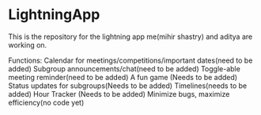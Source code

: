 # LightningApp
This is the repository for the lightning app me(mihir shastry) and aditya are working on.

Functions:
Calendar for meetings/competitions/important dates(need to be added)
Subgroup announcements/chat(need to be added)
Toggle-able meeting reminder(need to be added)
A fun game (Needs to be added)
Status updates for subgroups(Needs to be added)
Timelines(needs to be added)
Hour Tracker (Needs to be added)
Minimize bugs, maximize efficiency(no code yet)
